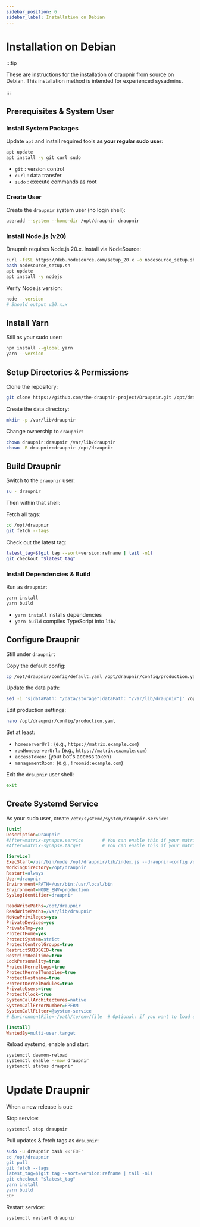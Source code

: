 ```yaml
---
sidebar_position: 6
sidebar_label: Installation on Debian
---
```


<!-- cspell:ignore SUIDSGID, EPERM, tunables -->

# Installation on Debian

:::tip

These are instructions for the installation of draupnir from source on Debian.
This installation method is intended for experienced sysadmins.

:::

## Prerequisites & System User

### Install System Packages

Update `apt` and install required tools **as your regular sudo user**:

```bash
apt update
apt install -y git curl sudo
```

- `git` : version control
- `curl` : data transfer
- `sudo` : execute commands as root

### Create User

Create the `draupnir` system user (no login shell):

```bash
useradd --system --home-dir /opt/draupnir draupnir
```

### Install Node.js (v20)

Draupnir requires Node.js 20.x. Install via NodeSource:

```bash
curl -fsSL https://deb.nodesource.com/setup_20.x -o nodesource_setup.sh
bash nodesource_setup.sh
apt update
apt install -y nodejs
```

Verify Node.js version:

```bash
node --version
# Should output v20.x.x
```

## Install Yarn

Still as your sudo user:

```bash
npm install --global yarn
yarn --version
```

## Setup Directories & Permissions

Clone the repository:

```bash
git clone https://github.com/the-draupnir-project/Draupnir.git /opt/draupnir
```

Create the data directory:

```bash
mkdir -p /var/lib/draupnir
```

Change ownership to `draupnir`:

```bash
chown draupnir:draupnir /var/lib/draupnir
chown -R draupnir:draupnir /opt/draupnir
```

## Build Draupnir

Switch to the `draupnir` user:

```bash
su - draupnir
```

Then within that shell:

Fetch all tags:

```bash
cd /opt/draupnir
git fetch --tags
```

Check out the latest tag:

```bash
latest_tag=$(git tag --sort=version:refname | tail -n1)
git checkout "$latest_tag"
```

### Install Dependencies & Build

Run as `draupnir`:

```bash
yarn install
yarn build
```

- `yarn install` installs dependencies
- `yarn build` compiles TypeScript into `lib/`

## Configure Draupnir

Still under `draupnir`:

Copy the default config:

```bash
cp /opt/draupnir/config/default.yaml /opt/draupnir/config/production.yaml
```

Update the data path:

```bash
sed -i 's|dataPath: "/data/storage"|dataPath: "/var/lib/draupnir"|' /opt/draupnir/config/production.yaml
```

Edit production settings:

```bash
nano /opt/draupnir/config/production.yaml
```

Set at least:

- `homeserverUrl:` (e.g., `https://matrix.example.com`)
- `rawHomeserverUrl:` (e.g., `https://matrix.example.com`)
- `accessToken:` (your bot's access token)
- `managementRoom:` (e.g., `!roomid:example.com`)

Exit the `draupnir` user shell:

```bash
exit
```

## Create Systemd Service

As your sudo user, create `/etc/systemd/system/draupnir.service`:

```ini
[Unit]
Description=Draupnir
#After=matrix-synapse.service       # You can enable this if your matrix server is synapse, otherwise you might want to change it to the service that starts your homeserver
#After=matrix-synapse.target        # You can enable this if your matrix server is synapse and you have installed workers via the official instructions

[Service]
ExecStart=/usr/bin/node /opt/draupnir/lib/index.js --draupnir-config /opt/draupnir/config/production.yaml
WorkingDirectory=/opt/draupnir
Restart=always
User=draupnir
Environment=PATH=/usr/bin:/usr/local/bin
Environment=NODE_ENV=production
SyslogIdentifier=draupnir

ReadWritePaths=/opt/draupnir
ReadWritePaths=/var/lib/draupnir
NoNewPrivileges=yes
PrivateDevices=yes
PrivateTmp=yes
ProtectHome=yes
ProtectSystem=strict
ProtectControlGroups=true
RestrictSUIDSGID=true
RestrictRealtime=true
LockPersonality=true
ProtectKernelLogs=true
ProtectKernelTunables=true
ProtectHostname=true
ProtectKernelModules=true
PrivateUsers=true
ProtectClock=true
SystemCallArchitectures=native
SystemCallErrorNumber=EPERM
SystemCallFilter=@system-service
# EnvironmentFile=-/path/to/env/file  # Optional: if you want to load environment variables from a file

[Install]
WantedBy=multi-user.target
```

Reload systemd, enable and start:

```bash
systemctl daemon-reload
systemctl enable --now draupnir
systemctl status draupnir
```

# Update Draupnir

When a new release is out:

Stop service:

```bash
systemctl stop draupnir
```

Pull updates & fetch tags as `draupnir`:

```bash
sudo -u draupnir bash <<'EOF'
cd /opt/draupnir
git pull
git fetch --tags
latest_tag=$(git tag --sort=version:refname | tail -n1)
git checkout "$latest_tag"
yarn install
yarn build
EOF
```

Restart service:

```bash
systemctl restart draupnir
```
